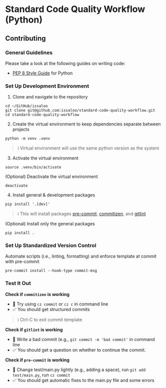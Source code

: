 # Standard Code Quality Workflow (Python)

## Contributing

### General Guidelines
Please take a look at the following guides on writing code:
- [PEP 8 Style Guide](https://www.python.org/dev/peps/pep-0008/) for Python

### Set Up Development Environment
1. Clone and navigate to the repository
```shell
cd ~/GitHub/issaloo
git clone git@github.com:issaloo/standard-code-quality-workflow.git
cd standard-code-quality-workflow
```

2. Create the virtual environment to keep dependencies separate between projects
```shell
python -m venv .venv
```
> :information_source: Virtual environment will use the same python version as the system

3. Activate the virtual environment
```shell
source .venv/bin/activate
```
(Optional) Deactivate the virtual environment
```shell
deactivate
```

4. Install general & development packages
```shell
pip install '.[dev]'
```
> :information_source: This will install packages [pre-commit](https://pre-commit.com/), [commitizen](https://commitizen-tools.github.io/commitizen/), and [gitlint](https://jorisroovers.com/gitlint/latest/)

(Optional) Install only the general packages
```shell
pip install .
```

### Set Up Standardized Version Control

Automate scripts (i.e., linting, formatting) and enforce template at commit with pre-commit
```shell
pre-commit install --hook-type commit-msg
```

### Test It Out

**Check if `commitizen` is working**
- :mag_right: Try using `cz commit` or `cz c` in command line
- :white_check_mark: You should get structured commits

> :information_source:  Ctrl-C to exit commit template

**Check if `gitlint` is working**
- :mag_right: Write a bad commit (e.g., `git commit -m 'bad commit'` in command line
- :white_check_mark: You should get a question on whether to continue the commit.

**Check if `pre-commit` is working**
- :mag_right: Change test/main.py lightly (e.g., adding a space), run `git add test/main.py`, run `cz commit`
- :white_check_mark: You should get automatic fixes to the main.py file and some errors

